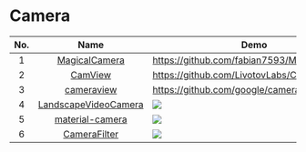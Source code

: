 Camera
======================
No. | Name | Demo
:---: | :---: | ---
1| [MagicalCamera](https://github.com/fabian7593/MagicalCamera) | https://github.com/fabian7593/MagicalCamera
2| [CamView](https://github.com/LivotovLabs/CamView) | https://github.com/LivotovLabs/CamView
3| [cameraview](https://github.com/google/cameraview) | https://github.com/google/cameraview
4| [LandscapeVideoCamera](https://github.com/JeroenMols/LandscapeVideoCamera) | ![](https://raw.githubusercontent.com/JeroenMols/LandscapeVideoCamera/master/screenshots/preview.gif)
5| [material-camera](https://github.com/afollestad/material-camera) | ![](https://raw.githubusercontent.com/afollestad/material-camera/master/art/showcase1.png)
6| [CameraFilter](https://github.com/nekocode/CameraFilter) | ![](https://github.com/nekocode/CameraFilter/raw/master/art/2.png)